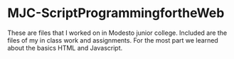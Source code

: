 MJC-ScriptProgrammingfortheWeb
==============================
These are files that I worked on in Modesto junior college. Included are the files of my in class work and assignments. For the most part we learned about the basics HTML and Javascript.